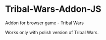 # Tribal-Wars-Addon-JS
Addon for browser game - Tribal Wars


Works only with polish version of Tribal Wars.
